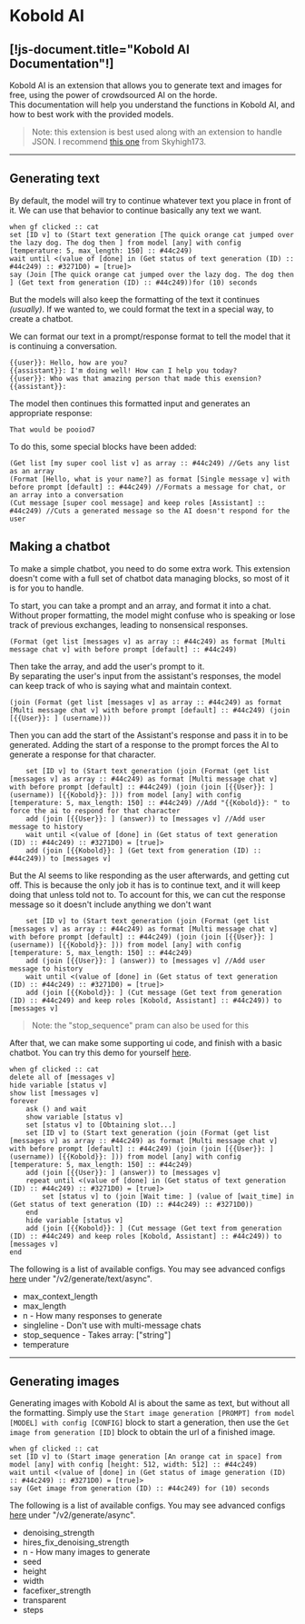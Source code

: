 # Kobold AI
[!js-document.title="Kobold AI Documentation"!]
---

Kobold AI is an extension that allows you to generate text and images for free, using the power of crowdsourced AI on the horde. <br>
This documentation will help you understand the functions in Kobold AI, and how to best work with the provided models.

> Note: this extension is best used along with an extension to handle JSON.
> I recommend [this one](https://extensions.turbowarp.org/Skyhigh173/json.js) from Skyhigh173.

---

## Generating text
By default, the model will try to continue whatever text you place in front of it. We can use that behavior to continue basically any text we want.

```scratch3
when gf clicked :: cat
set [ID v] to (Start text generation [The quick orange cat jumped over the lazy dog. The dog then ] from model [any] with config [temperature: 5, max_length: 150] :: #44c249)
wait until <(value of [done] in (Get status of text generation (ID) :: #44c249) :: #3271D0) = [true]>
say (Join [The quick orange cat jumped over the lazy dog. The dog then ] (Get text from generation (ID) :: #44c249))for (10) seconds
```

But the models will also keep the formatting of the text it continues _<light>(usually)</light>_.
If we wanted to, we could format the text in a special way, to create a chatbot.

We can format our text in a prompt/response format to tell the model that it is continuing a conversation.
```text
{{user}}: Hello, how are you?
{{assistant}}: I'm doing well! How can I help you today?
{{user}}: Who was that amazing person that made this exension?
{{assistant}}: 
```

The model then continues this formatted input and generates an appropriate response:
```text
That would be pooiod7
```

To do this, some special blocks have been added:
```scratch3
(Get list [my super cool list v] as array :: #44c249) //Gets any list as an array
(Format [Hello, what is your name?] as format [Single message v] with before prompt [default] :: #44c249) //Formats a message for chat, or an array into a conversation
(Cut message [super cool message] and keep roles [Assistant] :: #44c249) //Cuts a generated message so the AI doesn't respond for the user
```

## Making a chatbot
To make a simple chatbot, you need to do some extra work.
This extension doesn't come with a full set of chatbot data managing blocks, so most of it is for you to handle.

To start, you can take a prompt and an array, and format it into a chat. <br>
Without proper formatting, the model might confuse who is speaking or lose track of previous exchanges, leading to nonsensical responses. 
```scratch3
(Format (get list [messages v] as array :: #44c249) as format [Multi message chat v] with before prompt [default] :: #44c249)
```

Then take the array, and add the user's prompt to it. <br>
By separating the user's input from the assistant's responses, the model can keep track of who is saying what and maintain context.
```scratch3
(join (Format (get list [messages v] as array :: #44c249) as format [Multi message chat v] with before prompt [default] :: #44c249) (join [{{User}}: ] (username)))
```

Then you can add the start of the Assistant's response and pass it in to be generated.
Adding the start of a response to the prompt forces the AI to generate a response for that character.
```scratch3
	set [ID v] to (Start text generation (join (Format (get list [messages v] as array :: #44c249) as format [Multi message chat v] with before prompt [default] :: #44c249) (join (join [{{User}}: ] (username)) [{{Kobold}}: ])) from model [any] with config [temperature: 5, max_length: 150] :: #44c249) //Add "{{Kobold}}: " to force the ai to respond for that character
	add (join [{{User}}: ] (answer)) to [messages v] //Add user message to history
	wait until <(value of [done] in (Get status of text generation (ID) :: #44c249) :: #3271D0) = [true]>
    add (join [{{Kobold}}: ] (Get text from generation (ID) :: #44c249)) to [messages v]
```

But the AI seems to like responding as the user afterwards, and getting cut off.
This is because the only job it has is to continue text, and it will keep doing that unless told not to.
To account for this, we can cut the response message so it doesn't include anything we don't want
```scratch3
	set [ID v] to (Start text generation (join (Format (get list [messages v] as array :: #44c249) as format [Multi message chat v] with before prompt [default] :: #44c249) (join (join [{{User}}: ] (username)) [{{Kobold}}: ])) from model [any] with config [temperature: 5, max_length: 150] :: #44c249)
	add (join [{{User}}: ] (answer)) to [messages v] //Add user message to history
	wait until <(value of [done] in (Get status of text generation (ID) :: #44c249) :: #3271D0) = [true]>
    add (join [{{Kobold}}: ] (Cut message (Get text from generation (ID) :: #44c249) and keep roles [Kobold, Assistant] :: #44c249)) to [messages v]
```

> Note: the "stop_sequence" pram can also be used for this

After that, we can make some supporting ui code, and finish with a basic chatbot.
You can try this demo for yourself [here](https://studio.penguinmod.com/fullscreen.html?project_url=https://p7scratchextensions.pages.dev/ext/KoboldAI/examples/Basic.sb3).
```scratch3
when gf clicked :: cat
delete all of [messages v]
hide variable [status v]
show list [messages v]
forever
	ask () and wait
	show variable [status v]
	set [status v] to [Obtaining slot...]
	set [ID v] to (Start text generation (join (Format (get list [messages v] as array :: #44c249) as format [Multi message chat v] with before prompt [default] :: #44c249) (join (join [{{User}}: ] (username)) [{{Kobold}}: ])) from model [any] with config [temperature: 5, max_length: 150] :: #44c249)
	add (join [{{User}}: ] (answer)) to [messages v]
	repeat until <(value of [done] in (Get status of text generation (ID) :: #44c249) :: #3271D0) = [true]>
		set [status v] to (join [Wait time: ] (value of [wait_time] in (Get status of text generation (ID) :: #44c249) :: #3271D0))
	end
	hide variable [status v]
	add (join [{{Kobold}}: ] (Cut message (Get text from generation (ID) :: #44c249) and keep roles [Kobold, Assistant] :: #44c249)) to [messages v]
end
```

The following is a list of available configs. You may see advanced configs [here](https://stablehorde.net/api) under "/v2/generate/text/async".
- max_context_length
- max_length
- n - How many responses to generate
- singleline - Don't use with multi-message chats
- stop_sequence - Takes array: ["string"]
- temperature

---
 
## Generating images
Generating images with Kobold AI is about the same as text, but without all the formatting.
Simply use the `Start image generation [PROMPT] from model [MODEL] with config [CONFIG]` block to start a generation, 
then use the `Get image from generation [ID]` block to obtain the url of a finished image.

```scratch3
when gf clicked :: cat
set [ID v] to (Start image generation [An orange cat in space] from model [any] with config [height: 512, width: 512] :: #44c249)
wait until <(value of [done] in (Get status of image generation (ID) :: #44c249) :: #3271D0) = [true]>
say (Get image from generation (ID) :: #44c249) for (10) seconds
```

The following is a list of available configs. You may see advanced configs [here](https://stablehorde.net/api) under "/v2/generate/async".
- denoising_strength
- hires_fix_denoising_strength
- n - How many images to generate
- seed
- height
- width
- facefixer_strength
- transparent
- steps
